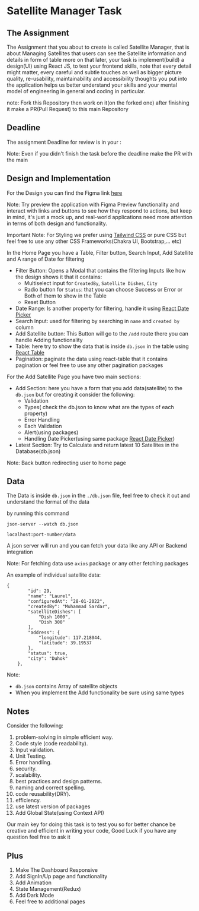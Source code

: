 # Satellite Manager Task

## The Assignment

The Assignment that you about to create is called Satellite Manager, that is about Managing Satellites that users can see the Satellite information and details in form of table more on that later, your task is implement(build) a design(UI) using React JS, to test your frontend skills, note that every detail might matter, every careful and subtle touches as well as bigger picture quality, re-usability, maintainability and accessibility thoughts you put into the application helps us better understand your skills and your mental model of engineering in general and coding in particular.

note: Fork this Repository then work on it(on the forked one) after finishing it make a PR(Pull Request) to this main Repository 

## Deadline

The assignment Deadline for review is in your :

Note: Even if you didn't finish the task before the deadline make the PR with the main  

## Design and Implementation

For the Design you can find the Figma link [here](https://www.figma.com/file/LLL9PYg2gV9SljQD4DhnHS/Untitled?node-id=1%3A4)

Note: Try preview the application with Figma Preview functionality and interact with links and buttons to see how they respond to actions, but keep in mind, it's just a mock up, and real-world applications need more attention in terms of both design and functionality.

Important Note: For Styling we prefer using [Tailwind CSS](https://tailwindcss.com/) or pure CSS but feel free to use any other CSS Frameworks(Chakra UI, Bootstrap,... etc)

In the Home Page you have a Table, Filter button, Search Input, Add Satellite and A range of Date for filtering
- Filter Button: Opens a Modal that contains the filtering Inputs like how the design shows it that it contains:
  - Multiselect input for `CreatedBy`, `Satellite Dishes`, `City`
  - Radio button for `Status`: that you can choose Success or Error or Both of them to show in the Table
  - Reset Button
- Date Range: Is another property for filtering, handle it using [React Date Picker](https://www.npmjs.com/package/react-datepicker) 
- Search Input: used for filtering by searching in `name` and `created by` column
- Add Satellite button: This Button will go to the `/add` route there you can handle Adding functionality
- Table: here try to show the data that is inside `db.json` in the table using [React Table](https://react-table.tanstack.com/)
- Pagination: paginate the data using react-table that it contains pagination or feel free to use any other pagination packages

For the Add Satellite Page you have two main sections:
- Add Section: here you have a form that you add data(satellite) to the `db.json` but for creating it consider the following:
  - Validation
  - Types( check the db.json to know what are the types of each property)
  - Error Handling 
  - Each Validation 
  - Alert(using packages)
  - Handling Date Picker(using same package [React Date Picker](https://www.npmjs.com/package/react-datepicker))
- Latest Section: Try to Calculate and return latest 10 Satellites in the Database(db.json)

Note: Back button redirecting user to home page


## Data 

The Data is inside `db.json` in the `./db.json` file, feel free to check it out and understand the format of the data  

by running this command

`json-server --watch db.json`

`localhost:port-number/data`

A json server will run and you can fetch your data like any API or Backend integration

Note: For fetching data use `axios` package or any other fetching packages

An example of individual satellite data:
```
{
        "id": 29,
        "name": "Laurel",
        "configuredAt": "28-01-2022",
        "createdBy": "Muhammad Sardar",
        "satelliteDishes": [
            "Dish 1000",
            "Dish 300"
        ],
        "address": {
            "longitude": 117.218044,
            "latitude": 39.19537
        },
        "status": true,
        "city": "Duhok"
    },  

```
Note: 
- `db.json` contains Array of satellite objects
- When you implement the Add functionality be sure using same types

## Notes

Consider the following:
1. problem-solving in simple efficient way. 
2. Code style (code readability). 
3. Input validation. 
4. Unit Testing. 
5. Error handling. 
6. security. 
7. scalability.
8. best practices and design patterns. 
9. naming and correct spelling. 
10. code reusability(DRY). 
11. efficiency.
12. use latest version of packages
13. Add Global State(using Context API)

Our main key for doing this task is to test you so for better chance be creative and efficient in writing your code, Good Luck
if you have any question feel free to ask it 

## Plus

1. Make The Dashboard Responsive
2. Add SignIn/Up page and functionality
3. Add Animation
4. State Management(Redux)
5. Add Dark Mode
6. Feel free to additional pages 